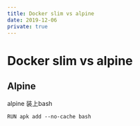 ```yaml
---
title: Docker slim vs alpine
date: 2019-12-06
private: true
---
```

# Docker slim vs alpine

## Alpine
alpine 装上bash

    RUN apk add --no-cache bash

